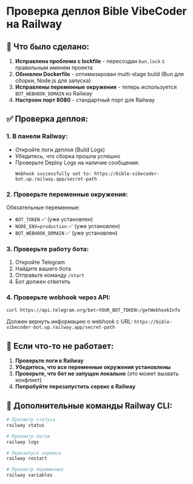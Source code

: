 # Проверка деплоя Bible VibeCoder на Railway

## 🚀 Что было сделано:

1. **Исправлена проблема с lockfile** - пересоздан `bun.lock` с правильным именем проекта
2. **Обновлен Dockerfile** - оптимизирован multi-stage build (Bun для сборки, Node.js для запуска)
3. **Исправлены переменные окружения** - теперь используется `BOT_WEBHOOK_DOMAIN` из Railway
4. **Настроен порт 8080** - стандартный порт для Railway

## ✅ Проверка деплоя:

### 1. В панели Railway:
- Откройте логи деплоя (Build Logs)
- Убедитесь, что сборка прошла успешно
- Проверьте Deploy Logs на наличие сообщения:
  ```
  Webhook successfully set to: https://bible-vibecoder-bot.up.railway.app/secret-path
  ```

### 2. Проверьте переменные окружения:
Обязательные переменные:
- `BOT_TOKEN` ✅ (уже установлен)
- `NODE_ENV=production` ✅ (уже установлен)
- `BOT_WEBHOOK_DOMAIN` ✅ (уже установлен)

### 3. Проверьте работу бота:
1. Откройте Telegram
2. Найдите вашего бота
3. Отправьте команду `/start`
4. Бот должен ответить

### 4. Проверьте webhook через API:
```bash
curl https://api.telegram.org/bot<YOUR_BOT_TOKEN>/getWebhookInfo
```

Должен вернуть информацию о webhook с URL: `https://bible-vibecoder-bot.up.railway.app/secret-path`

## 🔧 Если что-то не работает:

1. **Проверьте логи в Railway**
2. **Убедитесь, что все переменные окружения установлены**
3. **Проверьте, что бот не запущен локально** (это может вызвать конфликт)
4. **Попробуйте перезапустить сервис в Railway**

## 📝 Дополнительные команды Railway CLI:

```bash
# Просмотр статуса
railway status

# Просмотр логов
railway logs

# Перезапуск сервиса
railway restart

# Просмотр переменных
railway variables
```
